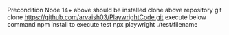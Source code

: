 Precondition
  Node 14+ above should be installed
  clone above repository
  git clone https://github.com/arvaish03/PlaywrightCode.git
  execute below command
  npm install
  to execute test
  npx playwright ./test/filename
  
